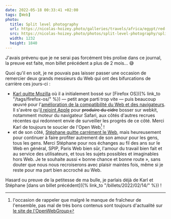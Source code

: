 ```yaml
---
date: 2022-05-18 00:33:41 +02:00
tags: [Web]
photo:
  title: Split level photography
  url: https://nicolas-hoizey.photo/galleries/travels/africa/egypt/red-sea/split-level-photography/
  src: https://nicolas-hoizey.photo/photos/split-level-photography/split-level-photography.jpg
  width: 1232
  height: 1840
---
```


J'avais prévenu que je ne serai pas forcément très prolixe dans ce journal, la preuve est faite, mon billet précédent a plus de 2 mois… 😅

Quoi qu'il en soit, je ne pouvais pas laisser passer une occasion de remercier deux grands messieurs du Web qui ont des bifurcations de carrière ces jours-ci :

- [Karl quitte Mozilla](https://www.otsukare.info/2022/05/04/bye-mozilla) où il a initialement bossé sur [Firefox OS]({% link_to "/tags/firefox-os/" %}) — petit ange parti trop vite — puis beaucoup œuvré pour l'[amélioration de la compatibilité du Web et des navigateurs](https://wiki.mozilla.org/Compatibility). Il s'avère qu'[il rejoint Apple](https://www.otsukare.info/2022/05/16/normandy-cider) pour <del>produire du cidre</del> bosser sur webkit, notamment moteur du navigateur Safari, aux côtés d'autres recrues récentes qui redonnent envie de surveiller les progrès de ce côté. Merci Karl de toujours te soucier de l'Open Web[^openweb] !
- et de son côté, [Stéphane quitte carrément le Web](https://nota-bene.org/Premier-juin-2022-adieu-le-Web), mais heureusement pour continuer à faire profiter autrement de son amour pour les gens, tous les gens. Merci Stéphane pour nos échanges au fil des ans sur le Web en général, SPIP, Paris Web bien sûr, l'amour du travail bien fait et au service des utilisateurs, et tous les sujets possibles et imaginables hors Web. Je te souhaite aussi « bonne chance et bonne route », sans douter que nous nous recroiserons avec plaisir maintes fois, même si je reste pour ma part bien accroché au Web.

Hasard ou preuve de la petitesse de ma bulle, je parlais déjà de Karl et Stéphane [dans un billet précédent]({% link_to "/billets/2022/02/14/" %}) !

[^openweb]: l'occasion de rappeler que malgré le manque de fraîcheur de l'ensemble, pas mal de très bons contenus sont toujours d'actualité sur [le site de l'OpenWebGroup](https://openweb.eu.org/openwebgroup/presentation-openwebgroup)
